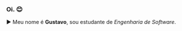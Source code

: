 ### Oi. :blush:

:arrow_forward: Meu nome é **Gustavo**, sou estudante de *Engenharia de Software*.
